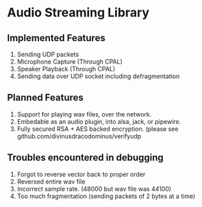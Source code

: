 # Audio Streaming Library

## Implemented Features
1. Sending UDP packets
2. Microphone Capture (Through CPAL)
3. Speaker Playback (Through CPAL)
4. Sending data over UDP socket including defragmentation

## Planned Features
1. Support for playing wav files, over the network.
2. Embedable as an audio plugin, into alsa, jack, or pipewire.
3. Fully secured RSA + AES backed encryption. (please see github.com/divinusdracodominus/verifyudp

## Troubles encountered in debugging
1. Forgot to reverse vector back to proper order
2. Reversed entire wav file
3. Incorrect sample rate. (48000 but wav file was 44100)
4. Too much fragmentation (sending packets of 2 bytes at a time)